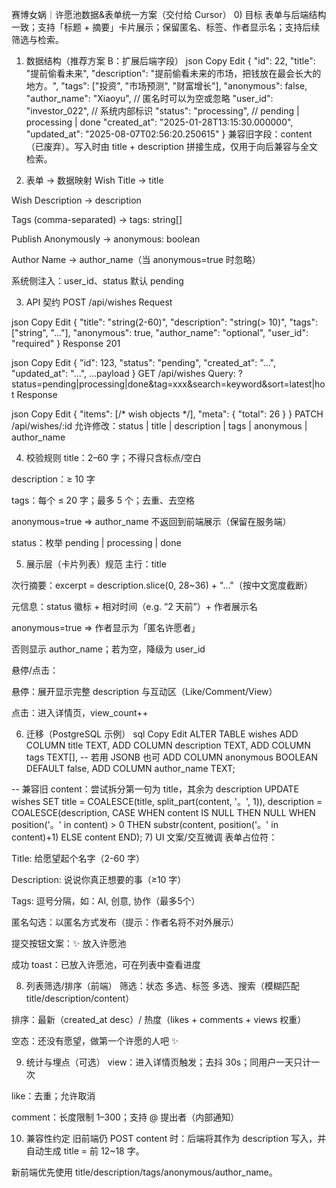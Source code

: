 赛博女娲｜许愿池数据&表单统一方案（交付给 Cursor）
0) 目标
表单与后端结构一致；支持「标题 + 摘要」卡片展示；保留匿名、标签、作者显示名；支持后续筛选与检索。

1) 数据结构（推荐方案 B：扩展后端字段）
json
Copy
Edit
{
  "id": 22,
  "title": "提前偷看未来",
  "description": "提前偷看未来的市场，把钱放在最会长大的地方。",
  "tags": ["投资", "市场预测", "财富增长"],
  "anonymous": false,
  "author_name": "Xiaoyu",          // 匿名时可以为空或忽略
  "user_id": "investor_022",       // 系统内部标识
  "status": "processing",          // pending | processing | done
  "created_at": "2025-01-28T13:15:30.000000",
  "updated_at": "2025-08-07T02:56:20.250615"
}
兼容旧字段：content（已废弃）。写入时由 title + description 拼接生成，仅用于向后兼容与全文检索。

2) 表单 → 数据映射
Wish Title → title

Wish Description → description

Tags (comma-separated) → tags: string[]

Publish Anonymously → anonymous: boolean

Author Name → author_name（当 anonymous=true 时忽略）

系统侧注入：user_id、status 默认 pending

3) API 契约
POST /api/wishes
Request

json
Copy
Edit
{
  "title": "string(2-60)",
  "description": "string(> 10)",
  "tags": ["string", "..."],
  "anonymous": true,
  "author_name": "optional",
  "user_id": "required"
}
Response 201

json
Copy
Edit
{ "id": 123, "status": "pending", "created_at": "...", "updated_at": "...", ...payload }
GET /api/wishes
Query: ?status=pending|processing|done&tag=xxx&search=keyword&sort=latest|hot
Response

json
Copy
Edit
{
  "items": [/* wish objects */],
  "meta": { "total": 26 }
}
PATCH /api/wishes/:id
允许修改：status | title | description | tags | anonymous | author_name

4) 校验规则
title：2–60 字；不得只含标点/空白

description：≥ 10 字

tags：每个 ≤ 20 字；最多 5 个；去重、去空格

anonymous=true ⇒ author_name 不返回到前端展示（保留在服务端）

status：枚举 pending | processing | done

5) 展示层（卡片列表）规范
主行：title

次行摘要：excerpt = description.slice(0, 28~36) + "…"（按中文宽度截断）

元信息：status 徽标 + 相对时间（e.g. “2 天前”）+ 作者展示名

anonymous=true ⇒ 作者显示为「匿名许愿者」

否则显示 author_name；若为空，降级为 user_id

悬停/点击：

悬停：展开显示完整 description 与互动区（Like/Comment/View）

点击：进入详情页，view_count++

6) 迁移（PostgreSQL 示例）
sql
Copy
Edit
ALTER TABLE wishes
  ADD COLUMN title TEXT,
  ADD COLUMN description TEXT,
  ADD COLUMN tags TEXT[],                 -- 若用 JSONB 也可
  ADD COLUMN anonymous BOOLEAN DEFAULT false,
  ADD COLUMN author_name TEXT;

-- 兼容旧 content：尝试拆分第一句为 title，其余为 description
UPDATE wishes
SET
  title = COALESCE(title, split_part(content, '。', 1)),
  description = COALESCE(description,
                 CASE
                   WHEN content IS NULL THEN NULL
                   WHEN position('。' in content) > 0
                     THEN substr(content, position('。' in content)+1)
                   ELSE content
                 END);
7) UI 文案/交互微调
表单占位符：

Title: 给愿望起个名字（2-60 字）

Description: 说说你真正想要的事（≥10 字）

Tags: 逗号分隔，如：AI, 创意, 协作（最多5个）

匿名勾选：以匿名方式发布（提示：作者名将不对外展示）

提交按钮文案：✨ 放入许愿池

成功 toast：已放入许愿池，可在列表中查看进度

8) 列表筛选/排序（前端）
筛选：状态 多选、标签 多选、搜索（模糊匹配 title/description/content）

排序：最新（created_at desc）/ 热度（likes + comments + views 权重）

空态：还没有愿望，做第一个许愿的人吧 ✨

9) 统计与埋点（可选）
view：进入详情页触发；去抖 30s；同用户一天只计一次

like：去重；允许取消

comment：长度限制 1–300；支持 @ 提出者（内部通知）

10) 兼容性约定
旧前端仍 POST content 时：后端将其作为 description 写入，并自动生成 title = 前 12~18 字。

新前端优先使用 title/description/tags/anonymous/author_name。